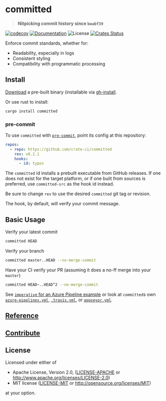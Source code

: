 # committed

> **Nitpicking commit history since `beabf39`**

[![codecov](https://codecov.io/gh/crate-ci/committed/branch/master/graph/badge.svg)](https://codecov.io/gh/crate-ci/committed)
[![Documentation](https://img.shields.io/badge/docs-master-blue.svg)][Documentation]
![License](https://img.shields.io/crates/l/committed.svg)
[![Crates Status](https://img.shields.io/crates/v/committed.svg)](https://crates.io/crates/committed)

Enforce commit standards, whether for:
- Readability, especially in logs
- Consistent styling
- Compatibility with programmatic processing

## Install

[Download](https://github.com/crate-ci/committed/releases) a pre-built binary
(installable via [gh-install](https://github.com/crate-ci/gh-install).

Or use rust to install:
```bash
cargo install committed
```

### pre-commit

To use `committed` with [`pre-commit`](https://pre-commit.com), point its
config at this repository:

```yaml
repos:
  - repo: https://github.com/crate-ci/committed
    rev: v0.2.1
    hooks:
      - id: typos
```

The `committed` id installs a prebuilt executable from GitHub releases. If
one does not exist for the target platform, or if one built from
sources is preferred, use `committed-src` as the hook id instead.

Be sure to change `rev` to use the desired `committed` git tag or
revision.

The hook, by default, will verify your commit message.

## Basic Usage

Verify your latest commit
```bash
committed HEAD
```

Verify your branch
```bash
committed master..HEAD --no-merge-commit
```

Have your CI verify your PR (assuming it does a no-ff merge into your `master`)
```bash
committed HEAD~..HEAD^2 --no-merge-commit
```
See [`imperative` for an Azure Pipeline
example](https://github.com/crate-ci/imperative/blob/master/azure-pipelines.yml)
or look at `committed`s own [`azure-pipelines.yml`](azure-pipelines.yml),
[`.travis.yml`](.travis.yml), or [`appveyor.yml`](appveyor.yml).

## [Reference](docs/reference.md)

## [Contribute](CONTRIBUTING.md)

## License

Licensed under either of

 * Apache License, Version 2.0, ([LICENSE-APACHE](LICENSE-APACHE) or http://www.apache.org/licenses/LICENSE-2.0)
 * MIT license ([LICENSE-MIT](LICENSE-MIT) or http://opensource.org/licenses/MIT)

at your option.

[Crates.io]: https://crates.io/crates/committed
[Documentation]: https://docs.rs/committed
